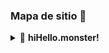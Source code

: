 ### Mapa de sitio  👋



<details>
    <summary>&#128240 <b>hiHello.monster!</b></summary><br/>

- [Github](https://github.com/hihellomonster)
- [ Index](https://hihellomonster.github.io/) 
- [ 404 ](https://hihellomonster.github.io/404.html)<br><br>

- [ Date ](https://hihellomonster.github.io/date)
- [ Date original](https://hihellomonster.github.io/date/original/index.html)<br><br>

- [ Editor Online](https://hihellomonster.github.io/editor.online)<br><br>

- [ Geus](https://hihellomonster.github.io/geus)<br><br>

- [Guia Rosi](https://hihellomonster.github.io/guiarosi)<br><br>

- [Xiibicon](https://hihellomonster.github.io/hihello/xiibicon/demo.html)<br><br>

- [ Doble pantalla ](https://hihellomonster.github.io/doble.pantalla)<br><br>

- [Moms Pizzas ](https://hihellomonster.github.io/moms.pizzas/)
- [Guide-style](https://hihellomonster.github.io/moms.pizzas/guide-style.html) 

- [ Dragvesti](https://hihellomonster.github.io/dragvesti)
- [ amor-o-enamoramiento.html](https://hihellomonster.github.io/dragvesti-la-revista/amor-o-enamoramiento.html)
- [ style-guide.html](https://hihellomonster.github.io/dragvesti-la-revista/style-guide.html)<br><br>

- [Dragon  Ball  ](https://hihellomonster.github.io/dragon.ball)
- [Boton ](https://hihellomonster.github.io/dragon.ball/boton.html)
- [Gracias ](https://hihellomonster.github.io/dragon.ball/gracias.html)
- [v2 ](https://hihellomonster.github.io/dragon.ball/v2.html)
- [v1 ](https://hihellomonster.github.io/dragon.ball/v1.html)
- [Love en el menu ](https://hihellomonster.github.io/dragon.ball/love-en-el-menu.html)
- [love-en-el-menu-boton ](https://hihellomonster.github.io/dragon.ball/love-en-el-menu-boton.html)
- [love-en-la-imagen ](https://hihellomonster.github.io/dragon.ball/love-en-la-imagen.html)
- [love-en-la-imagen-v2 ](https://hihellomonster.github.io/dragon.ball/love-en-la-imagen-v2.html)
- [textile ](https://hihellomonster.github.io/dragon.ball/textile.html) <br><br>

- [Multicolor ](https://hihellomonster.github.io/mode-multicolor/multi)  <br>
- [color-stuff-css-only ](https://hihellomonster.github.io/mode-multicolor/color-stuff-css-only)
- [Color ](https://hihellomonster.github.io/mode-multicolor/color.html)
- [Color plus ](https://hihellomonster.github.io/mode-multicolor/color-plus.html)
- [Color-tab-in-tab](https://hihellomonster.github.io/mode-multicolor/color-tab-in-tab.html)
- [Modemulticolor ](https://hihellomonster.github.io/mode-multicolor/modemulticolor.html)
- [multicolor ](https://hihellomonster.github.io/mode-multicolor/multicolor-modal.html)
- [Color ](https://hihellomonster.github.io/mode-multicolor/multicolor.html )
- [Multi Color menu ](https://hihellomonster.github.io/mode-multicolor/multi/color.html)
- [Color menu ](https://hihellomonster.github.io/mode-multicolor/multi/colormenu.html)
- [Map original ](https://hihellomonster.github.io/mode-multicolor/multi/map-original.html) <br><br>

- [Me](https://hihellomonster.github.io/luisangel.maciel)
- [Linktr.ee ](https://hihellomonster.github.io/luisangel.maciel/Linktr.ee)
- [Linktr.ee links ](https://hihellomonster.github.io/luisangel.maciel/Linktr.ee/links.html)
- [a ](https://hihellomonster.github.io/luisangel.maciel/plus/a.html)
- [plus ](https://hihellomonster.github.io/luisangel.maciel/plus/bio.html)
- [i2 ](https://hihellomonster.github.io/luisangel.maciel/plus/i2.html)
- [Nav-topnav-loader](https://hihellomonster.github.io/luisangel.maciel/plus/nav-topnav-loader.html)
- [Raw ](https://hihellomonster.github.io/luisangel.maciel/raw/true)
- [Rem ](https://hihellomonster.github.io/luisangel.maciel/raw/true/rem.html)<br><br>

- [Seccion rosa ](https://hihellomonster.github.io/seccion.rosa/)<br><br>
- [SiOkey ](https://hihellomonster.github.io/siokey)<br><br>
- [Tamales ](https://hihellomonster.github.io/tamales)<br><br>

- [v1-0 ](https://hihellomonster.github.io/index-que-he-usado/v1-0.html)
- [v2-0](https://hihellomonster.github.io/index-que-he-usado/v1-1.html)
- [v3-0 ](https://hihellomonster.github.io/index-que-he-usado/v1-2.html)<br><br>

- [vinkme ](https://hihellomonster.github.io/vinkme/)<br><br>
- [vinkme hi ](https://hihellomonster.github.io/vinkme/hi.html)
- [vinkme original ](https://hihellomonster.github.io/vinkme/original.html)

- [ Wow Awesome](https://hihellomonster.github.io/wow.awesome)<br><br>

- [ Xiiber](https://hihellomonster.github.io/xiiber)<br><br>


- Desing <br>
- [ 27-marzo-dia-del-queso](https://hihellomonster.github.io/desing/27-marzo-dia-del-queso.html)<br>
- [ cual_es_la_edad_de_la_felicidad_sexual](https://hihellomonster.github.io/desing/cual_es_la_edad_de_la_felicidad_sexual.html)<br>
- [ animacion-de-las-fases-de-la-luna-en-html-css](https://hihellomonster.github.io/desing/animacion-de-las-fases-de-la-luna-en-html-css.html)<br>
- [ twitter-boton](https://hihellomonster.github.io/desing/twitter-boton.html)<br>
- [ twitter-follow-colection](https://hihellomonster.github.io/desing/twitter-follow-colection.html)<br>
- [ random](https://hihellomonster.github.io/desing/random)<br><br>


- How to<br>
- [ Bio ](https://hihellomonster.github.io/how-to/bio)
- [ Boton-flotante-draggable-en-JavaScript](https://hihellomonster.github.io/how-to/Boton-flotante-draggable-en-JavaScript)
- [ cat](https://hihellomonster.github.io/how-to/cat)
- [ colapsable](https://hihellomonster.github.io/how-to/colapsable)
- [ Gradient hover](https://hihellomonster.github.io/how-to/Gradient-hover-animated-button)
- [ Hallowen](https://hihellomonster.github.io/how-to/halloween)
- [ i demo](https://hihellomonster.github.io/how-to/i/demo.html)
- [ loader-travel](https://hihellomonster.github.io/how-to/loader-travel)
- [ Menu expandible ](https://hihellomonster.github.io/how-to/menu-expandible)
- [ modal-second](https://hihellomonster.github.io/how-to/modal-second)
- [ neont-text-and-buttons](https://hihellomonster.github.io/how-to/neont-text-and-buttons)
- [ responsive-typography-generator](https://hihellomonster.github.io/how-to/responsive-typography-generator)
- [ responsive-gallery](https://hihellomonster.github.io/how-to/responsive-gallery)
- [ simple-blog-concept-pure-modal-tab-icon-efect-css](https://hihellomonster.github.io/how-to/simple-blog-concept-pure-modal-tab-icon-efect-css)
- [ Tab-Pure-CSS](https://hihellomonster.github.io/how-to/Tab-Pure-CSS)
- [ Tab-Pure-CSS Full](https://hihellomonster.github.io/how-to/Tab-Pure-CSS/full.html)
- [ The end](https://hihellomonster.github.io/how-to/the-end)
- [ twitter-follow-boton-door](https://hihellomonster.github.io/how-to/twitter-follow-boton-door)
- [ type](https://hihellomonster.github.io/how-to/type)
- [ Alertas](https://hihellomonster.github.io/how-to/alertas.html)
- [ boton-modal-flotante](https://hihellomonster.github.io/how-to/boton-modal-flotante.html)
- [ cambio_de_texto](https://hihellomonster.github.io/how-to/cambio_de_texto.html)
- [ code-tab-in-tab](https://hihellomonster.github.io/how-to/code-tab-in-tab.html)
- [ Compara](https://hihellomonster.github.io/how-to/compara.html)
- [ Compare](https://hihellomonster.github.io/how-to/compare.html)
- [ contentscroll+notas+tooltip+tabs+grindphoto+toparriba](https://hihellomonster.github.io/how-to/contentscroll+notas+tooltip+tabs+grindphoto+toparriba.html)
- [ css_dropdown_card](https://hihellomonster.github.io/how-to/css_dropdown_card.html)
- [ css-GalleryResponsive-ImageModal](https://hihellomonster.github.io/how-to/css-GalleryResponsive-ImageModal.html)
- [ css-image-modal](https://hihellomonster.github.io/how-to/css-image-modal.html)
- [ cursor](https://hihellomonster.github.io/how-to/cursor.html)
- [ DateTime](https://hihellomonster.github.io/how-to/DateTime.html)
- [ Descuento](https://hihellomonster.github.io/how-to/descuento.html)
- [ Expanding-Menu-Concept](https://hihellomonster.github.io/how-to/Expanding-Menu-Concept.html)
- [ ficha-de-producto](https://hihellomonster.github.io/how-to/ficha-de-producto.html)
- [ hamburguesas](https://hihellomonster.github.io/how-to/hamburguesas.html)
- [ header-ico-en-movimiento](https://hihellomonster.github.io/how-to/header-ico-en-movimiento.html)
- [ intro-con-movimiento](https://hihellomonster.github.io/how-to/intro-con-movimiento.html)
- [ Lightbox+Horizontal_Scrollable_menu](https://hihellomonster.github.io/how-to/Lightbox+Horizontal_Scrollable_menu.html)
- [ mapa-de-sitio](https://hihellomonster.github.io/how-to/mapa-de-sitio.html)
- [ menu flotante](https://hihellomonster.github.io/how-to/menu-flotante.html)
- [ modal-CSS](https://hihellomonster.github.io/how-to/modal-CSS.html)
- [ modal-CSS full](https://hihellomonster.github.io/how-to/modal-CSS-full.html)
- [ Open modal](https://hihellomonster.github.io/how-to/openModal.html)
- [ scroll+header](https://hihellomonster.github.io/how-to/scroll+header.html)
- [ ScrollDownHorizontalScrollableMenu](https://hihellomonster.github.io/how-to/ScrollDownHorizontalScrollableMenu.html)
- [ scroll-footer](https://hihellomonster.github.io/how-to/scroll-footer.html)
- [ simpleModal](https://hihellomonster.github.io/how-to/simpleModal.html)
- [ simple-presentation](https://hihellomonster.github.io/how-to/simple-presentation.html)
- [ simple tab](https://hihellomonster.github.io/how-to/simple-tab.html)
- [ simple-User-Profile-Widget](https://hihellomonster.github.io/how-to/simple-User-Profile-Widget.html)
- [ snackbar](https://hihellomonster.github.io/how-to/snackbar.html)
- [ star-wars-himno-nacional-mexicano](https://hihellomonster.github.io/how-to/star-wars-himno-nacional-mexicano.html)
- [ summary](https://hihellomonster.github.io/how-to/summary.html)
- [ tab-in-tab](https://hihellomonster.github.io/how-to/tab-in-tab.html)
- [ tab-only-css](https://hihellomonster.github.io/how-to/tab-only-css.html)
- [ toolti](https://hihellomonster.github.io/how-to/tooltip.html)
- [ twitter_boton_de_colors](https://hihellomonster.github.io/how-to/twitter_boton_de_colors.html)
- [ twitter-follow-boton-logo](https://hihellomonster.github.io/how-to/twitter-follow-boton-logo.html)
- [ cursor](https://hihellomonster.github.io/how-to/cursor)
- [ en](https://hihellomonster.github.io/how-to/en)
- [ eshop-ecommerce-html5-template](https://hihellomonster.github.io/how-to/eshop-ecommerce-html5-template)
- [ the end](https://hihellomonster.github.io/how-to/the-end)
- [ alertas](https://hihellomonster.github.io/how-to/alertas.html)
- [ menuModal](https://hihellomonster.github.io/how-to/menuModal.html)
- [ tabs](https://hihellomonster.github.io/how-to/tabs.html)
- [ templete-blog](https://hihellomonster.github.io/how-to/templete-blog.html)
- [ tooltip](https://hihellomonster.github.io/how-to/tooltip.html)
- [ boton-menu-blue](https://hihellomonster.github.io/how-to.plus/boton-menu-blue)
- [ boton-menu-blue drageable](https://hihellomonster.github.io/how-to.plus/boton-menu-blue-drageable)
- [ concepmenu](https://hihellomonster.github.io/how-to.plus/concepmenu)
- [ nav thing](https://hihellomonster.github.io/how-to.plus/nav-thing)
- [ netflix-intro-animation-pure-css)](https://hihellomonster.github.io/how-to.plus/netflix-intro-animation-pure-css)
- [ personalizando-tu-nombre](https://hihellomonster.github.io/how-to.plus/personalizando-tu-nombre)
- [ footer-loader](https://hihellomonster.github.io/how-to.plus/footer-loader.html)
- [ full_screen_modal-bootstrap](https://hihellomonster.github.io/how-to.plus/full_screen_modal-bootstrap.html)
- [ Love](https://hihellomonster.github.io/how-to.plus/love.html)
- [ Nav-Expanding-Menu-Concept](https://hihellomonster.github.io/how-to.plus/Nav-Expanding-Menu-Concept.html)
- [ nav-topnav-loader](https://hihellomonster.github.io/how-to.plus/nav-topnav-loader.html)
- [ tab-in-tab](https://hihellomonster.github.io/how-to.plus/tab-in-tab.html) <br><br>
</details>
